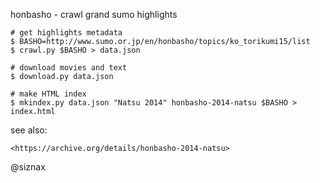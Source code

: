 honbasho - crawl grand sumo highlights


    # get highlights metadata
    $ BASHO=http://www.sumo.or.jp/en/honbasho/topics/ko_torikumi15/list
    $ crawl.py $BASHO > data.json

    # download movies and text
    $ download.py data.json

    # make HTML index
    $ mkindex.py data.json "Natsu 2014" honbasho-2014-natsu $BASHO > index.html


see also:

    <https://archive.org/details/honbasho-2014-natsu>


@siznax
